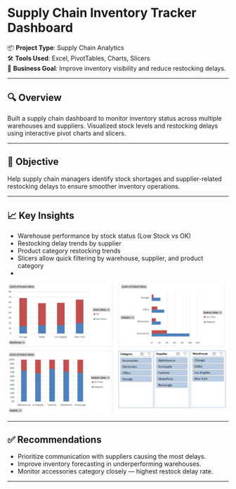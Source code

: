 # Supply Chain Inventory Tracker Dashboard

📦 **Project Type**: Supply Chain Analytics  
🛠 **Tools Used**: Excel, PivotTables, Charts, Slicers  
🎯 **Business Goal**: Improve inventory visibility and reduce restocking delays.

---

## 🔍 Overview  
Built a supply chain dashboard to monitor inventory status across multiple warehouses and suppliers. Visualized stock levels and restocking delays using interactive pivot charts and slicers.

---

## 🎯 Objective  
Help supply chain managers identify stock shortages and supplier-related restocking delays to ensure smoother inventory operations.

---

## 📈 Key Insights  
- Warehouse performance by stock status (Low Stock vs OK)  
- Restocking delay trends by supplier  
- Product category restocking trends  
- Slicers allow quick filtering by warehouse, supplier, and product category
- 
![Dashboard Preview](dashboard.png)

---

## ✅ Recommendations  
- Prioritize communication with suppliers causing the most delays.  
- Improve inventory forecasting in underperforming warehouses.  
- Monitor accessories category closely — highest restock delay rate.

---

